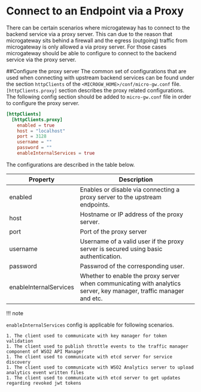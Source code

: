 # Connect to an Endpoint via a Proxy

There can be certain scenarios where microgateway has to connect to the backend service via a proxy server. This can due to the reason that microgateway sits behind a firewall
and the egress (outgoing) traffic from microgateway is only allowed a via proxy server.
For those cases microgateway should be able to configure to connect to the backend service via the proxy server.

##Configure the proxy server
The common set of configurations that are used when connecting with upstream backend services can be found under the section
`httpClients` of the `<MICROGW_HOME>/conf/micro-gw.conf` file. `[httpClients.proxy]` section describes the proxy related configurations. The following config section should be added to 
`micro-gw.conf` file in order to configure the proxy server. 

```toml
[httpClients]
  [httpClients.proxy]
    enabled = true
    host = "localhost"
    port = 3128
    username = ""
    password = ""
    enableInternalServices = true
```

The configurations are described in the table below.

<table>
<thead>
<tr class="header">
<th>Property</th>
<th>Description</th>
</tr>
</thead>
<tbody>
<tr class="odd">
<td>enabled</td>
<td>Enables or disable via connecting a proxy server to the upstream endpoints.</td>
</td>
</tr>
<tr class="even">
<td>host</td>
<td>Hostname or IP address of the proxy server.</td>
</tr>
<tr class="odd">
<td>port</td>
<td>Port of the proxy server</td>
</tr>
<tr class="even">
<td>username</td>
<td>Username of a valid user if the proxy server is secured using basic authentication.</td>
</tr>
<tr class="odd">
<td>password</td>
<td>Passwrod of the corresponding user.</td>
</tr>
<tr class="even">
<td>enableInternalServices</td>
<td>Whether to enable the proxy server when communicating with analytics server, key manager, traffic manager and etc.

</td>
</tr>
</tbody>
</table>

!!! note
    <p> `enableInternalServices` config is applicable for following scenarios.</p> 
    
    1. The client used to communicate with key manager for token validation
    1. The client used to publish throttle events to the traffic manager component of WSO2 API Manager
    1. The client used to communicate with etcd server for service discovery
    1. The client used to communicate with WSO2 Analytics server to upload analytics event written files
    1. The client used to communicate with etcd server to get updates regarding revoked jwt tokens